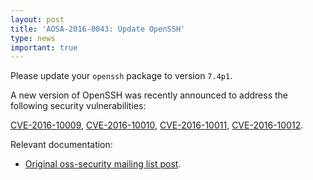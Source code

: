 ```yaml
---
layout: post
title: 'AOSA-2016-0043: Update OpenSSH'
type: news
important: true
---
```


Please update your `openssh` package to version `7.4p1`.

A new version of OpenSSH was recently announced to address the following security vulnerabilities:

[CVE-2016-10009](https://cve.mitre.org/cgi-bin/cvename.cgi?name=CVE-2016-10009), [CVE-2016-10010](https://cve.mitre.org/cgi-bin/cvename.cgi?name=CVE-2016-10010), [CVE-2016-10011](https://cve.mitre.org/cgi-bin/cvename.cgi?name=CVE-2016-10011), [CVE-2016-10012](https://cve.mitre.org/cgi-bin/cvename.cgi?name=CVE-2016-10012).

Relevant documentation:

- [Original oss-security mailing list post](http://seclists.org/oss-sec/2016/q4/708).